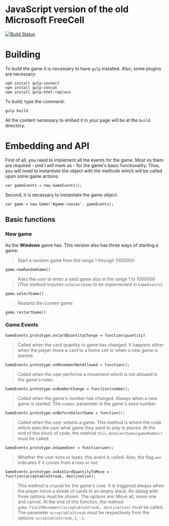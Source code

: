 # JavaScript version of the old Microsoft FreeCell

[![Build Status](https://travis-ci.org/thyagostall/freecell.svg?branch=master)](https://travis-ci.org/thyagostall/freecell)

# Building

To build the game it is necessary to have `gulp` installed. Also, some plugins are necessary:

    npm install gulp-connect
    npm install gulp-concat
    npm install gulp-html-replace

To build, type the command:

    gulp build

All the content necessary to embed it in your page will be at the `build` directory.

# Embedding and API

First of all, you need to implement all the events for the game. Most os them are required _- and I will mark as -_ for the game's basic functionality. Thus, you will need to instantiate the object with the methods which will be called upon some game actions.

    var gameEvents = new GameEvents();

Second, it is necessary to instantiate the game object.

    var game = new Game('#game-canvas', gameEvents);

## Basic functions

### New game

As the **Windows** game has. This version also has three ways of starting a game:

> Start a random game from the range 1 through 1000000:

    game.newRandomGame()

> Asks the user to enter a valid game also in the range 1 to 1000000 _(This method requires `onSelectGame` to be implemented in `GameEvents`)_:

    game.selectGame()

> Restarts the current game:

    game.restartGame()

### Game Events

    GameEvents.prototype.onCardQuantityChange = function(quantity)

> Called when the card quantity in game has changed. It happens either when the player move a card to a home cell or when a new game is started.

    GameEvents.prototype.onMovementNotAllowed = function();

> Called when the user performs a movement which is not allowed in the game's rules.

    GameEvents.prototype.onNumberChange = function(number);

> Called when the game's number has changed. Always when a new game is started. The `number` parameter is the game's seed number.

    GameEvents.prototype.onBeforeSelectGame = function();

> Called when the user selects a game. This method is where the code which asks the user what game they want to play is placed. At the end of this block of code, the method `this.doSelectGame(gameNumber)` must be called.

    GameEvents.prototype.onGameOver = function(won);

> Whether the user wins or loses, this event is called. Also, the flag `won` indicates if it comes from a loss or not.

    GameEvents.prototype.onAskCardQuantityToMove = function(acceptableStreak, destination);

> This method is crucial for the game's core. It is triggered always when the player move a streak of cards to an empty stack.
> An dialog with three options must be shown. The options are: Move all, move one and cancel.
> At the end of this function, the method `game.finishMovement(acceptableStreak, destination)` must be called. The parameter `acceptableStreak` must be respectively from the options: `acceptableStreak`, `1`, `-1`.
